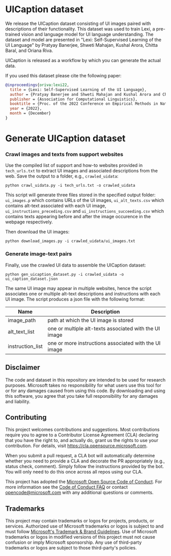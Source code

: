 # UICaption dataset

We release the UICaption dataset consisting of UI images paired with descriptions of their functionality. This dataset was used to train Lexi, a pre-trained vision and language model for UI language understanding. The dataset and model are presented in "Lexi: Self-Supervised Learning of the UI Language" by Pratyay Banerjee, Shweti Mahajan, Kushal Arora, Chitta Baral, and Oriana Riva.

UICaption is released as a workflow by which you can generate the actual data. 

If you used this dataset please cite the following paper:

``` bibtex
@inproceedings{oriva:lexi22,
  title = {Lexi: Self-Supervised Learning of the UI Language},
  author = {Pratyay Banerjee and Shweti Mahajan and Kushal Arora and Chitta Baral and Oriana Riva},
  publisher = {Association for Computational Linguistics},
  booktitle = {Proc. of the 2022 Conference on Empirical Methods in Natural Language Processing},
  year = {2022},
  month = {December}
}
```

# Generate UICaption dataset

### Crawl images and texts from support websites

Use the compiled list of support and how-to websites provided in `tech_urls.txt` to extract UI images and associated descriptions from the web. Save the output to a folder, e.g., `crawled_uidata`:

```
python crawl_uidata.py -i tech_urls.txt -o crawled_uidata
```
This script will generate three files stored in the specified output folder: `ui_images.p` which contains URLs of the UI images, `ui_alt_texts.csv` which contains alt-text associated with each UI image, `ui_instructions_preceding.csv` and `ui_instructions_succeeding.csv` which contains texts appearing before and after the image occurence in the webpage respectively.

Then download the UI images:
```
python download_images.py -i crawled_uidata/ui_images.txt
```

### Generate image-text pairs

Finally, use the crawled UI data to assemble the UICaption dataset:
```
python gen_uicaption_dataset.py -i crawled_uidata -o ui_caption_dataset.json
```

The same UI image may appear in multiple websites, hence the script associates one or multiple alt-text descriptions and instructions with each UI image. The script produces a json file with the following format:

|Name|Description|
|----|-----------|
|image_path| path at which the UI image is stored|
|alt_text_list| one or multiple alt-texts associated with the UI image|
|instruction_list| one or more instructions associated with the UI image|


## Disclaimer

The code and dataset in this repository are intended to be used for research purposes. Microsoft takes no responsibility for what users use this tool for or for any damages caused from using this code. By downloading and using this software, you agree that you take full responsibility for any damages and liability.

## Contributing

This project welcomes contributions and suggestions.  Most contributions require you to agree to a
Contributor License Agreement (CLA) declaring that you have the right to, and actually do, grant us
the rights to use your contribution. For details, visit https://cla.opensource.microsoft.com.

When you submit a pull request, a CLA bot will automatically determine whether you need to provide
a CLA and decorate the PR appropriately (e.g., status check, comment). Simply follow the instructions
provided by the bot. You will only need to do this once across all repos using our CLA.

This project has adopted the [Microsoft Open Source Code of Conduct](https://opensource.microsoft.com/codeofconduct/).
For more information see the [Code of Conduct FAQ](https://opensource.microsoft.com/codeofconduct/faq/) or
contact [opencode@microsoft.com](mailto:opencode@microsoft.com) with any additional questions or comments.

## Trademarks

This project may contain trademarks or logos for projects, products, or services. Authorized use of Microsoft 
trademarks or logos is subject to and must follow 
[Microsoft's Trademark & Brand Guidelines](https://www.microsoft.com/en-us/legal/intellectualproperty/trademarks/usage/general).
Use of Microsoft trademarks or logos in modified versions of this project must not cause confusion or imply Microsoft sponsorship.
Any use of third-party trademarks or logos are subject to those third-party's policies.
